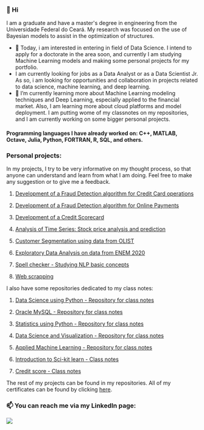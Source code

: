 

### 👋 Hi
I am a graduate and have a master's degree in engineering from the Universidade Federal do Ceará. My research was focused on the use of Bayesian models to assist in the optimization of structures.
- 👀 Today, i am interested in entering in field of Data Science. I intend to apply for a doctorate in the area soon, and currently I am studying Machine Learning models and making some personal projects for my portfolio.
- I am currently looking for jobs as a Data Analyst or as a Data Scientist Jr. As so, i am looking for opportunities and collaboration in projects related to data science, machine learning, and deep learning.
- 🌱 I’m currently learning more about Machine Learning modeling techniques and Deep Learning, especially applied to the financial market. Also, I am learning more about cloud platforms and model deployment. I am putting wome of my classnotes on my repositories, and I am currently working on some bigger personal projects. 

#### Programming languages I have already worked on: C++, MATLAB, Octave, Julia, Python, FORTRAN, R, SQL, and others.

### Personal projects:

In my projects, I try to be very informative on my thought process, so that anyone can understand and learn from what I am doing. Feel free to make any suggestion or to give me a feedback.

1. [Development of a Fraud Detection algorithm for Credit Card operations](https://github.com/LeonardoGoncRibeiro/PersonalProjects/blob/main/FraudDetection_CreditCard/FraudDetection_CreditCard.ipynb)

2. [Development of a Fraud Detection algorithm for Online Payments](https://github.com/LeonardoGoncRibeiro/PersonalProjects/blob/main/FraudDetection_OnlinePayments/FraudDetection_OnlinePayments.ipynb)

3. [Development of a Credit Scorecard](https://github.com/LeonardoGoncRibeiro/PersonalProjects/blob/main/EvaluatingCreditScore/CreditScorecard.ipynb)

4. [Analysis of Time Series: Stock price analysis and prediction](https://github.com/LeonardoGoncRibeiro/PersonalProjects/blob/main/Investments_TimeSeriesAnalysis/StockPrice_Analysis_and_Prediction.ipynb)

5. [Customer Segmentation using data from OLIST](https://github.com/LeonardoGoncRibeiro/PersonalProjects/blob/main/CustomerSegmentation/CustomerSegmentation_OLIST.ipynb)

6. [Exploratory Data Analysis on data from ENEM 2020](https://github.com/LeonardoGoncRibeiro/PersonalProjects/blob/main/01_ENEM_EDA.ipynb)

7. [Spell checker - Studying NLP basic concepts](https://github.com/LeonardoGoncRibeiro/01_DataScienceUsingPython/blob/main/08_SpellChecker_NLP.ipynb)

8. [Web scrapping](https://github.com/LeonardoGoncRibeiro/01_DataScienceUsingPython/blob/main/09_WebScraping.ipynb)

I also have some repositories dedicated to my class notes:

1. [Data Science using Python - Repository for class notes](https://github.com/LeonardoGoncRibeiro/01_DataScienceUsingPython) 

2. [Oracle MySQL - Repository for class notes](https://github.com/LeonardoGoncRibeiro/02_OracleMySQL) 

3. [Statistics using Python - Repository for class notes](https://github.com/LeonardoGoncRibeiro/03_StatisticsUsingPython)

4. [Data Science and Visualization - Repository for class notes](https://github.com/LeonardoGoncRibeiro/04_DataScience_And_Visualization)

5. [Applied Machine Learning - Repository for class notes](https://github.com/LeonardoGoncRibeiro/05_AppliedMachineLearning)

6. [Introduction to Sci-kit learn - Class notes](https://github.com/LeonardoGoncRibeiro/Others/blob/SKLearn_Introduction/ScikitLearn_RegressionClassificationClustering.ipynb)

7. [Credit score - Class notes](https://github.com/LeonardoGoncRibeiro/Others/tree/main/CreditScore)

The rest of my projects can be found in my repositories. All of my certificates can be found by clicking [here](https://github.com/LeonardoGoncRibeiro/Certificates).

### 📫 You can reach me via my LinkedIn page:

[<img src="https://img.shields.io/badge/linkedin-%230077B5.svg?&style=for-the-badge&logo=linkedin&logoColor=white" />](https://www.linkedin.com/in/leonardo-gon%C3%A7alves-ribeiro-619312231/)
